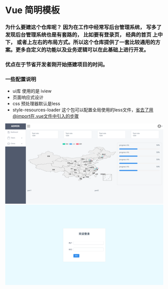 # Vue 简明模板
### 为什么要建这个仓库呢？ 因为在工作中经常写后台管理系统， 写多了发现后台管理系统也是有套路的， 比如要有登录页， 经典的首页 上中下， 或者上左右的布局方式。所以这个仓库提供了一套比较通用的方案。更多自定义的功能以及业务逻辑可以在此基础上进行开发。
### 优点在于节省开发者刚开始搭建项目的时间。
### 一些配置说明
- ui库 使用的是 iview
- 页面响应式设计
- css 预处理器默认是less
- style-resources-loader 这个包可以配置全局使用的less文件，省去了用@import在.vue文件中引入的步骤

![Alt text](/static/vue-iview-home.png "主页")
![Alt text](/static/vue-iview-login.png "登录页")
